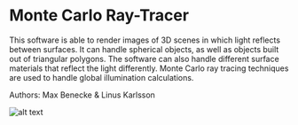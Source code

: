 # Monte Carlo Ray-Tracer

This software is able to render images of 3D scenes in which light reflects between surfaces. It can handle spherical objects, as well as objects built out of triangular polygons. The software can also handle different surface materials that reflect the light differently. Monte Carlo ray tracing techniques are used to handle global illumination calculations.

Authors: Max Benecke & Linus Karlsson

![alt text](https://i.imgur.com/rNQ8uVY.png)
